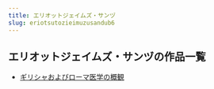```yaml
---
title: エリオットジェイムズ・サンヅ
slug: eriotsutozieimuzusandub6
---
```


## エリオットジェイムズ・サンヅの作品一覧

- [ギリシャおよびローマ医学の概観](girishiyaoyobir-dc4)
